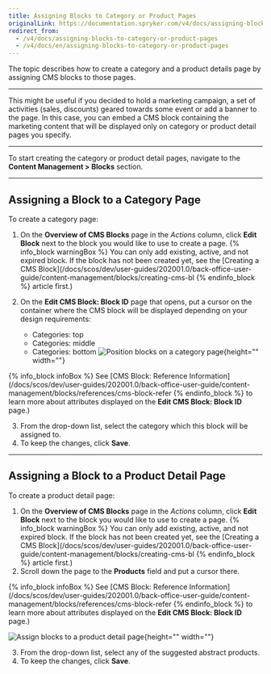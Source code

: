 ```yaml
---
title: Assigning Blocks to Category or Product Pages
originalLink: https://documentation.spryker.com/v4/docs/assigning-blocks-to-category-or-product-pages
redirect_from:
  - /v4/docs/assigning-blocks-to-category-or-product-pages
  - /v4/docs/en/assigning-blocks-to-category-or-product-pages
---
```


The topic describes how to create a category and a product details page by assigning CMS blocks to those pages.
***
This might be useful if you decided to hold a marketing campaign, a set of activities (sales, discounts) geared towards some event or add a banner to the page. In this case, you can embed a CMS block containing the marketing content that will be displayed only on category or product detail pages you specify.
***
To start creating the category or product detail pages, navigate to the **Content Management > Blocks** section.
***
## Assigning a Block to a Category Page
To create a category page:
1. On the **Overview of CMS Blocks** page in the _Actions_ column, click **Edit Block** next to the block you would like to use to create a page.
{% info_block warningBox %}
You can only add existing, active, and not expired block. If the block has not been created yet, see the [Creating a CMS Block](/docs/scos/dev/user-guides/202001.0/back-office-user-guide/content-management/blocks/creating-cms-bl
{% endinfo_block %} article first.)
2. On the **Edit CMS Block: Block ID** page that opens, put a cursor on the container where the CMS block will be displayed depending on your design requirements:

    * Categories: top
    * Categories: middle
    * Categories: bottom
![Position blocks on a category page](https://spryker.s3.eu-central-1.amazonaws.com/docs/User+Guides/Back+Office+User+Guides/Content+Management+System/Blocks/Assigning+Blocks+to+Category+or+Product+Pages/categories-position.png){height="" width=""}

{% info_block infoBox %}
See  [CMS Block: Reference Information](/docs/scos/dev/user-guides/202001.0/back-office-user-guide/content-management/blocks/references/cms-block-refer
{% endinfo_block %}  to learn more about attributes displayed on the **Edit CMS Block: Block ID** page.)

3. From the drop-down list, select the category which this block will be assigned to.
4. To keep the changes, click **Save**.
***
## Assigning a Block to a Product Detail Page
To create a product detail page:
1. On the **Overview of CMS Blocks** page in the _Actions_ column, click **Edit Block** next to the block you would like to use to create a page.
{% info_block warningBox %}
You can only add existing, active, and not expired block. If the block has not been created yet, see the [Creating a CMS Block](/docs/scos/dev/user-guides/202001.0/back-office-user-guide/content-management/blocks/creating-cms-bl
{% endinfo_block %} article first.)
2. Scroll down the page to the **Products** field and put a cursor there. 

{% info_block infoBox %}
See  [CMS Block: Reference Information](/docs/scos/dev/user-guides/202001.0/back-office-user-guide/content-management/blocks/references/cms-block-refer
{% endinfo_block %}  to learn more about attributes displayed on the **Edit CMS Block: Block ID** page.)

![Assign blocks to a product detail page](https://spryker.s3.eu-central-1.amazonaws.com/docs/User+Guides/Back+Office+User+Guides/Content+Management+System/Blocks/Assigning+Blocks+to+Category+or+Product+Pages/product-page-block.png){height="" width=""}

3. From the drop-down list, select any of the suggested abstract products.  
4. To keep the changes, click **Save**.
